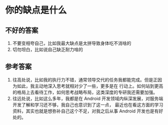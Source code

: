 # 你的缺点是什么
## 不好的答案
1. 不要变相夸自己，比如我最大缺点是太拼导致身体吃不消啥的
2. 切勿坦白，比如说自己缺乏耐力啥的

## 参考答案
1. 往高处说，比如我的执行力不错，通常领导交代的任务我都能完成。但是正因为如此，我主动地深入思考就相对少了一些，更多是在
行动上。如何站到更高的格局上去看待工作，如何思考战略布局，这类深度的专研我还需要加强。
2. 往远处说，比如这么多年，我都是在 Android 开发领域内纵深发展，对服务端开发了解和学习还不够，我自己也意识到了这一点，
最近也在看这方面的学习资料，其实也就是想弥补自己这个不足，对我之后从事 Android 开发也是有好处的。